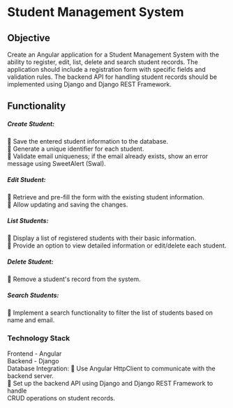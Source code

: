 # Student Management System 
## Objective 
Create an Angular application for a Student Management System with the ability to register, edit, 
list, delete and search student records. The application should include a registration form with 
specific fields and validation rules. The backend API for handling student records should be 
implemented using Django and Django REST Framework.

## Functionality 
##### Create Student: 
 Save the entered student information to the database.<br> 
 Generate a unique identifier for each student. <br> 
 Validate email uniqueness; if the email already exists, show an error message 
using SweetAlert (Swal). <br> 
##### Edit Student: 
 Retrieve and pre-fill the form with the existing student information. <br> 
 Allow updating and saving the changes. <br> 
##### List Students: 
 Display a list of registered students with their basic information. <br> 
 Provide an option to view detailed information or edit/delete each student. <br> 
##### Delete Student: 
 Remove a student's record from the system. <br> 
##### Search Students: 
 Implement a search functionality to filter the list of students based on name 
and email. 

### Technology Stack
Frontend -  Angular <br>
Backend - Django <br>
Database Integration: 
 Use Angular HttpClient to communicate with the backend server. <br>
 Set up the backend API using Django and Django REST Framework to handle <br>
CRUD operations on student records. 
